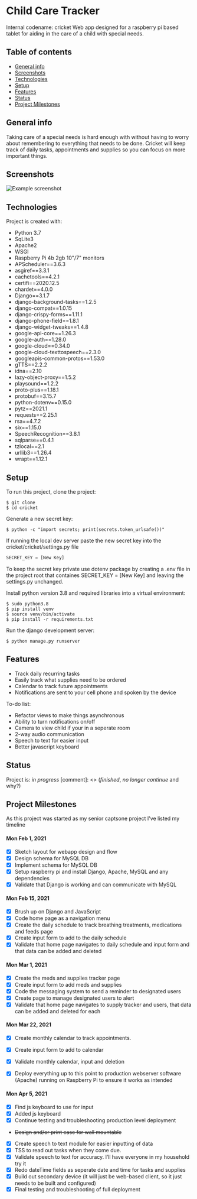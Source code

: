 # Child Care Tracker
Internal codename: cricket
Web app designed for a raspberry pi based tablet for aiding in the care of a child with special needs.

## Table of contents
* [General info](#general-info)
* [Screenshots](#screenshots)
* [Technologies](#technologies)
* [Setup](#setup)
* [Features](#features)
* [Status](#status)
* [Project Milestones](#project-milestones)


## General info
Taking care of a special needs is hard enough with without having to worry about remembering to everything that needs to be done. Cricket will keep track of daily tasks, appointments and supplies so you can focus on more important things.

## Screenshots
![Example screenshot](./img/screenshot.png)

## Technologies
Project is created with:
* Python 3.7
* SqLite3
* Apache2
* WSGI
* Raspberry Pi 4b 2gb 10"/7" monitors
* APScheduler==3.6.3
* asgiref==3.3.1
* cachetools==4.2.1
* certifi==2020.12.5
* chardet==4.0.0
* Django==3.1.7
* django-background-tasks==1.2.5
* django-compat==1.0.15
* django-crispy-forms==1.11.1
* django-phone-field==1.8.1
* django-widget-tweaks==1.4.8
* google-api-core==1.26.3
* google-auth==1.28.0
* google-cloud==0.34.0
* google-cloud-texttospeech==2.3.0
* googleapis-common-protos==1.53.0
* gTTS==2.2.2
* idna==2.10
* lazy-object-proxy==1.5.2
* playsound==1.2.2
* proto-plus==1.18.1
* protobuf==3.15.7
* python-dotenv==0.15.0
* pytz==2021.1
* requests==2.25.1
* rsa==4.7.2
* six==1.15.0
* SpeechRecognition==3.8.1
* sqlparse==0.4.1
* tzlocal==2.1
* urllib3==1.26.4
* wrapt==1.12.1
	
## Setup
To run this project, clone the project:

```
$ git clone
$ cd cricket
```

Generate a new secret key:

```
$ python -c "import secrets; print(secrets.token_urlsafe())"
```

If running the local dev server paste the new secret key into the cricket/cricket/settings.py file 

```python
SECRET_KEY = [New Key]
```

To keep the secret key private use dotenv package by creating a .env file in the project root that containes SECRET_KEY = [New Key] and leaving the settings.py unchanged.

Install python version 3.8 and required libraries into a virtual environment:

```
$ sudo python3.8
$ pip install venv
$ source venv/bin/activate
$ pip install -r requirements.txt
```

Run the django development server:

```
$ python manage.py runserver
```

## Features
* Track daily recurring tasks
* Easily track what supplies need to be ordered
* Calendar to track future appointments
* Notifications are sent to your cell phone and spoken by the device

To-do list:
* Refactor views to make things asynchronous
* Ability to turn notifications on/off
* Camera to view child if your in a seperate room
* 2-way audio communication
* Speech to text for easier input
* Better javascript keyboard

## Status
Project is: _in progress_ 
[comment]: <> (_finished_, _no longer continue_ and why?)

## Project Milestones
As this project was started as my senior captsone project I've listed my timeline

#### Mon Feb 1, 2021
- [x] Sketch layout for webapp design and flow
- [x] Design schema for MySQL DB
- [x] Implement schema for MySQL DB
- [x] Setup raspberry pi and install Django, Apache, MySQL and any dependencies
- [x] Validate that Django is working and can communicate with MySQL

#### Mon Feb 15, 2021
- [x] Brush up on Django and JavaScript
- [x] Code home page as a navigation menu
- [x] Create the daily schedule to track breathing treatments, medications and feeds page
- [x] Create input form to add to the daily schedule
- [x] Validate that home page navigates to daily schedule and input form and that data can be added and deleted

#### Mon Mar 1, 2021
- [x] Create the meds and supplies tracker page
- [x] Create input form to add meds and supplies
- [x] Code the messaging system to send a reminder to designated users
- [x] Create page to manage designated users to alert
- [x] Validate that home page navigates to supply tracker and users, that data can be added and deleted for each

#### Mon Mar 22, 2021
- [x] Create monthly calendar to track appointments.
- [x] Create input form to add to calendar
- [x] Validate monthly calendar, input and deletion
- [x] Deploy everything up to this point to production webserver software (Apache) running on Raspberry Pi to ensure it works as intended


#### Mon Apr 5, 2021
- [x] Find js keyboard to use for input
- [x] Added js keyboard
- [x] Continue testing and troubleshooting production level deployment
- ~~Design and/or print case for wall mountable~~
- [x] Create speech to text module for easier inputting of data
- [x] TSS to read out tasks when they come due.
- [x] Validate speech to text for accuracy. I’ll have everyone in my household try it
- [x] Redo dateTime fields as seperate date and time for tasks and supplies
- [x] Build out secondary device (it will just be web-based client, so it just needs to be built and configured)
- [x] Final testing and troubleshooting of full deployment
